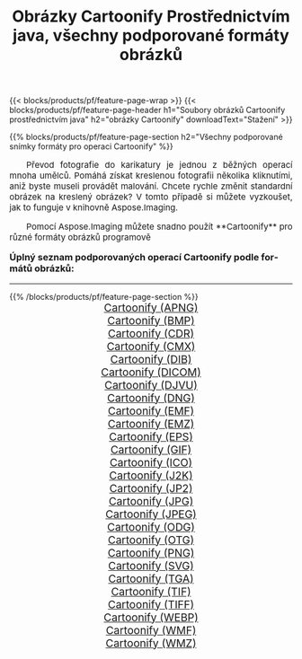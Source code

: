 ﻿---
title: Obrázky Cartoonify Prostřednictvím java, všechny podporované formáty obrázků 
weight: 3920
url: /cs/java/cartoonify/ 
lang: cs
langdirlevel: 2
locales: zh-hans,ja,it,ru,de,es,fr,nl,id,lt,pl,pt,vi,tr,ko,zh-hant,ar,hi,th,sv,cs,uk,he
description: Pomocí Aspose.Imaging můžete snadno Cartoonify obrázky přes java
---

{{< blocks/products/pf/feature-page-wrap >}}
{{< blocks/products/pf/feature-page-header h1="Soubory obrázků Cartoonify prostřednictvím java" h2="obrázky Cartoonify" downloadText="Stažení" >}}


{{% blocks/products/pf/feature-page-section  h2="Všechny podporované snímky formáty pro operaci Cartoonify" %}}
<p align="justify" style="text-indent:2em;font-size:15px;">
Převod fotografie do karikatury je jednou z běžných operací mnoha umělců. Pomáhá získat kreslenou fotografii několika kliknutími, aniž byste museli provádět malování. Chcete rychle změnit standardní obrázek na kreslený obrázek? V tomto případě si můžete vyzkoušet, jak to funguje v knihovně Aspose.Imaging.
</p>
<p align="justify" style="text-indent:2em;font-size:15px;">
Pomocí Aspose.Imaging můžete snadno použít **Cartoonify** pro různé formáty obrázků programově
</p>
<h3 style="margin-top:16px;">
Úplný seznam podporovaných operací Cartoonify podle formátů obrázků:
</h3>
<hr/>
{{% /blocks/products/pf/feature-page-section %}}
<div class="container-fluid productfamilypage bg-gray">
    <div class="convertypes bg-gray agp-content section">
        <div class="container">
		<div class="row other-converters" style="gap: 10px;font-size: 19px;text-align:center;">
		    <div class='col-md-3 other-converter remove-lp remove-rp'><a href="/imaging/cs/java/cartoonify/apng/" style="padding:15px;">Cartoonify (APNG)</a></div><div class='col-md-3 other-converter remove-lp remove-rp'><a href="/imaging/cs/java/cartoonify/bmp/" style="padding:15px;">Cartoonify (BMP)</a></div><div class='col-md-3 other-converter remove-lp remove-rp'><a href="/imaging/cs/java/cartoonify/cdr/" style="padding:15px;">Cartoonify (CDR)</a></div><div class='col-md-3 other-converter remove-lp remove-rp'><a href="/imaging/cs/java/cartoonify/cmx/" style="padding:15px;">Cartoonify (CMX)</a></div><div class='col-md-3 other-converter remove-lp remove-rp'><a href="/imaging/cs/java/cartoonify/dib/" style="padding:15px;">Cartoonify (DIB)</a></div><div class='col-md-3 other-converter remove-lp remove-rp'><a href="/imaging/cs/java/cartoonify/dicom/" style="padding:15px;">Cartoonify (DICOM)</a></div><div class='col-md-3 other-converter remove-lp remove-rp'><a href="/imaging/cs/java/cartoonify/djvu/" style="padding:15px;">Cartoonify (DJVU)</a></div><div class='col-md-3 other-converter remove-lp remove-rp'><a href="/imaging/cs/java/cartoonify/dng/" style="padding:15px;">Cartoonify (DNG)</a></div><div class='col-md-3 other-converter remove-lp remove-rp'><a href="/imaging/cs/java/cartoonify/emf/" style="padding:15px;">Cartoonify (EMF)</a></div><div class='col-md-3 other-converter remove-lp remove-rp'><a href="/imaging/cs/java/cartoonify/emz/" style="padding:15px;">Cartoonify (EMZ)</a></div><div class='col-md-3 other-converter remove-lp remove-rp'><a href="/imaging/cs/java/cartoonify/eps/" style="padding:15px;">Cartoonify (EPS)</a></div><div class='col-md-3 other-converter remove-lp remove-rp'><a href="/imaging/cs/java/cartoonify/gif/" style="padding:15px;">Cartoonify (GIF)</a></div><div class='col-md-3 other-converter remove-lp remove-rp'><a href="/imaging/cs/java/cartoonify/ico/" style="padding:15px;">Cartoonify (ICO)</a></div><div class='col-md-3 other-converter remove-lp remove-rp'><a href="/imaging/cs/java/cartoonify/j2k/" style="padding:15px;">Cartoonify (J2K)</a></div><div class='col-md-3 other-converter remove-lp remove-rp'><a href="/imaging/cs/java/cartoonify/jp2/" style="padding:15px;">Cartoonify (JP2)</a></div><div class='col-md-3 other-converter remove-lp remove-rp'><a href="/imaging/cs/java/cartoonify/jpg/" style="padding:15px;">Cartoonify (JPG)</a></div><div class='col-md-3 other-converter remove-lp remove-rp'><a href="/imaging/cs/java/cartoonify/jpeg/" style="padding:15px;">Cartoonify (JPEG)</a></div><div class='col-md-3 other-converter remove-lp remove-rp'><a href="/imaging/cs/java/cartoonify/odg/" style="padding:15px;">Cartoonify (ODG)</a></div><div class='col-md-3 other-converter remove-lp remove-rp'><a href="/imaging/cs/java/cartoonify/otg/" style="padding:15px;">Cartoonify (OTG)</a></div><div class='col-md-3 other-converter remove-lp remove-rp'><a href="/imaging/cs/java/cartoonify/png/" style="padding:15px;">Cartoonify (PNG)</a></div><div class='col-md-3 other-converter remove-lp remove-rp'><a href="/imaging/cs/java/cartoonify/svg/" style="padding:15px;">Cartoonify (SVG)</a></div><div class='col-md-3 other-converter remove-lp remove-rp'><a href="/imaging/cs/java/cartoonify/tga/" style="padding:15px;">Cartoonify (TGA)</a></div><div class='col-md-3 other-converter remove-lp remove-rp'><a href="/imaging/cs/java/cartoonify/tif/" style="padding:15px;">Cartoonify (TIF)</a></div><div class='col-md-3 other-converter remove-lp remove-rp'><a href="/imaging/cs/java/cartoonify/tiff/" style="padding:15px;">Cartoonify (TIFF)</a></div><div class='col-md-3 other-converter remove-lp remove-rp'><a href="/imaging/cs/java/cartoonify/webp/" style="padding:15px;">Cartoonify (WEBP)</a></div><div class='col-md-3 other-converter remove-lp remove-rp'><a href="/imaging/cs/java/cartoonify/wmf/" style="padding:15px;">Cartoonify (WMF)</a></div><div class='col-md-3 other-converter remove-lp remove-rp'><a href="/imaging/cs/java/cartoonify/wmz/" style="padding:15px;">Cartoonify (WMZ)</a></div>
                </div>
        </div>
    </div>
</div>
<br/>
